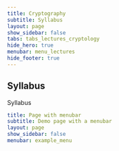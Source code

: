 ```yaml
---
title: Cryptography
subtitle: Syllabus
layout: page
show_sidebar: false
tabs: tabs_lectures_cryptology
hide_hero: true
menubar: menu_lectures
hide_footer: true
---
```


## Syllabus

Syllabus

```yml
title: Page with menubar
subtitle: Demo page with a menubar
layout: page
show_sidebar: false
menubar: example_menu
```